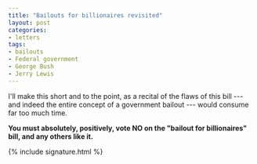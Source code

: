 ```yaml
---
title: "Bailouts for billionaires revisited"
layout: post
categories:
- letters
tags:
- bailouts
- Federal government
- George Bush
- Jerry Lewis
---
```


I'll make this short and to the point, as a recital of the flaws of this bill --- and indeed the entire concept of a government bailout --- would consume far too much time.

**You must absolutely, positively, vote NO on the "bailout for billionaires" bill, and any others like it.**

{% include signature.html %}
